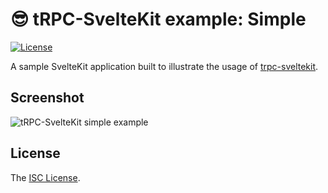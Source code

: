 # 😎 tRPC-SvelteKit example: Simple

[![License][license-image]][license-url]

A sample SvelteKit application built to illustrate the usage of [trpc-sveltekit](https://icflorescu.github.io/trpc-sveltekit/).

## Screenshot

![tRPC-SvelteKit simple example](https://user-images.githubusercontent.com/581999/204538156-c69c7233-37b2-47b4-8181-6b81c898b2c6.png)

## License

The [ISC License](LICENSE).

[license-image]: http://img.shields.io/npm/l/trpc-sveltekit.svg?style=flat-square
[license-url]: LICENSE
